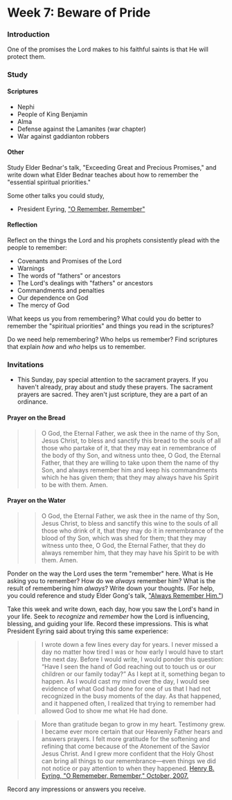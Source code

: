 # Week 7: Beware of Pride

### Introduction

One of the promises the Lord makes to his faithful saints is that He will protect them. 

### Study



#### Scriptures

* Nephi
* People of King Benjamin
* Alma
* Defense against the Lamanites (war chapter)
* War against gaddianton robbers

#### Other

Study Elder Bednar's talk, "Exceeding Great and Precious Promises," and write down what Elder Bednar teaches about how to remember the "essential spiritual priorities."

Some other talks you could study,
* President Eyring, ["O Remember, Remember"](https://www.lds.org/general-conference/2007/10/o-remember-remember?lang=eng)

#### Reflection

Reflect on the things the Lord and his prophets consistently plead with the people to remember:
* Covenants and Promises of the Lord
* Warnings
* The words of "fathers" or ancestors
* The Lord's dealings with "fathers" or ancestors
* Commandments and penalties
* Our dependence on God
* The mercy of God

What keeps us you from remembering? What could you do better to remember the "spiritual priorities" and things you read in the scriptures?

Do we need help remembering? Who helps us remember? Find scriptures that explain _how_ and _who_ helps us to remember.

### Invitations

* This Sunday, pay special attention to the sacrament prayers. If you haven't already, pray about and study these prayers. The sacrament prayers are sacred. They aren't just scripture, they are a part of an ordinance.

#### Prayer on the Bread
> > O God, the Eternal Father, we ask thee in the name of thy Son, Jesus Christ, to bless and sanctify this bread to the souls of all those who partake of it, that they may eat in remembrance of the body of thy Son, and witness unto thee, O God, the Eternal Father, that they are willing to take upon them the name of thy Son, and always remember him and keep his commandments which he has given them; that they may always have his Spirit to be with them. Amen.

#### Prayer on the Water
> > O God, the Eternal Father, we ask thee in the name of thy Son, Jesus Christ, to bless and sanctify this wine to the souls of all those who drink of it, that they may do it in remembrance of the blood of thy Son, which was shed for them; that they may witness unto thee, O God, the Eternal Father, that they do always remember him, that they may have his Spirit to be with them. Amen.

Ponder on the way the Lord uses the term "remember" here. What is He asking you to remember? How do we _always_ remember him? What is the result of remembering him _always_? Write down your thoughts. (For help, you could reference and study Elder Gong's talk, ["Always Remember Him."](https://www.lds.org/general-conference/2016/04/always-remember-him?lang=eng))

Take this week and write down, each day, how you saw the Lord's hand in your life. Seek to _recognize_ and _remember_ how the Lord is influencing, blessing, and guiding your life. Record these impressions. This is what President Eyring said about trying this same experience:

> > I wrote down a few lines every day for years. I never missed a day no matter how tired I was or how early I would have to start the next day. Before I would write, I would ponder this question: “Have I seen the hand of God reaching out to touch us or our children or our family today?” As I kept at it, something began to happen. As I would cast my mind over the day, I would see evidence of what God had done for one of us that I had not recognized in the busy moments of the day. As that happened, and it happened often, I realized that trying to remember had allowed God to show me what He had done.

> > More than gratitude began to grow in my heart. Testimony grew. I became ever more certain that our Heavenly Father hears and answers prayers. I felt more gratitude for the softening and refining that come because of the Atonement of the Savior Jesus Christ. And I grew more confident that the Holy Ghost can bring all things to our remembrance—even things we did not notice or pay attention to when they happened.
[Henry B. Eyring, "O Rememeber, Remember," October, 2007.](https://www.lds.org/general-conference/2007/10/o-remember-remember?lang=eng)

Record any impressions or answers you receive.
